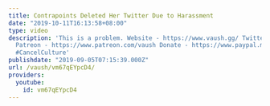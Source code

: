 ```yaml
---
title: Contrapoints Deleted Her Twitter Due to Harassment
date: "2019-10-11T16:13:58+08:00"
type: video
description: 'This is a problem. Website - https://www.vaush.gg/ Twitter - https://twitter.com/VaushV
  Patreon - https://www.patreon.com/vaush Donate - https://www.paypal.me/vaush #Contrapoints
  #CancelCulture'
publishdate: "2019-09-05T07:15:39.000Z"
url: /vaush/vm67qEYpcD4/
providers:
  youtube:
    id: vm67qEYpcD4
---
```

